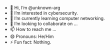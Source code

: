 - 👋 Hi, I’m @unknown-arg
- 👀 I’m interested in cybersecurity.
- 🌱 I’m currently learning computer networking.
- 💞️ I’m looking to collaborate on ...
- 📫 How to reach me ...
- 😄 Pronouns: He/Him
- ⚡ Fun fact: Nothing.

<!---
unknown-arg/unknown-arg is a ✨ special ✨ repository because its `README.md` (this file) appears on your GitHub profile.
You can click the Preview link to take a look at your changes.
--->
